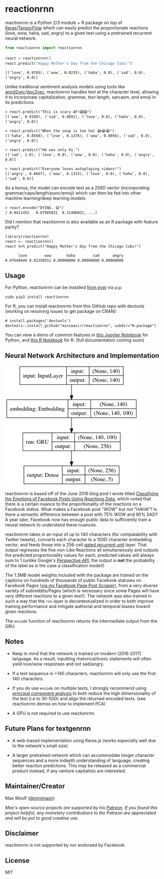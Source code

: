 # reactionrnn

reactionrnn is a Python 2/3 module + R package on top of [Keras](https://github.com/fchollet/keras)/[TensorFlow](https://www.tensorflow.org) which can easily predict the proportionate reactions (love, wow, haha, sad, angry) to a given text using a pretrained recurrent neural network.

```python
from reactionrnn import reactionrnn

react = reactionrnn()
react.predict("Happy Mother's Day from the Chicago Cubs!")
```
```
[('love', 0.9765), ('wow', 0.0235), ('haha', 0.0), ('sad', 0.0), ('angry', 0.0)]
```

Unlike traditional sentiment analysis models using tools like [word2vec](https://en.wikipedia.org/wiki/Word2vec)/[doc2vec](https://radimrehurek.com/gensim/models/doc2vec.html), reactionrnn handles text at the character level, allowing it to incorporate capitalization, grammar, text length, sarcasm, and emoji in its predictions.

```
> react.predict("This is scary AF!😱😱")
[('wow', 0.9109), ('sad', 0.0891), ('love', 0.0), ('haha', 0.0), ('angry', 0.0)]
```

```
> react.predict("When the soup is too hot 😂😂😂")
[('haha', 0.8568), ('love', 0.1376), ('wow', 0.0056), ('sad', 0.0), ('angry', 0.0)]
```

```
> react.predict("He was only 41.")
[('sad', 1.0), ('love', 0.0), ('wow', 0.0), ('haha', 0.0), ('angry', 0.0)]
```

```
> react.predict("Everyone loves autoplaying videos!")
[('angry', 0.8667), ('wow', 0.1333), ('love', 0.0), ('haha', 0.0), ('sad', 0.0)]
```

As a bonus, the model can encode text as a 256D vector (incorporating grammar/caps/length/punc/emoji) which can then be fed into other machine learning/deep learning models.

```
> react.encode("DYING. 😄")
[ 0.0411452   0.87985831  0.31406021, ...]
```

Did I mention that reactionrnn is also available as an R package with feature parity?

```
library(reactionrnn)
react <- reactionrnn()
react %>% predict("Happy Mother's Day from the Chicago Cubs!")
```

```
      love        wow       haha        sad      angry 
0.97649449 0.02350551 0.00000000 0.00000000 0.00000000 
```

## Usage

For Python, reactionrnn can be installed [from pypi](https://pypi.python.org/pypi/reactionrnn) via `pip`:

```
sudo pip3 install reactionrnn
```

For R, you can install reactionrnn from this GitHub repo with devtools (working on resolving issues to get package on CRAN):

```
# install.packages('devtools')
devtools::install_github("minimaxir/reactionrnn", subdir="R-package")
```

You can view a demo of common features in [this Jupyter Notebook](/docs/reactionrnn-demo-python.ipynb) for Python, and [this R Notebook](http://minimaxir.com/notebooks/reactionrnn/) for R. (full documentation coming soon)

## Neural Network Architecture and Implementation

![](/docs/model_shapes.png)

reactionrnn is based off of the June 2016 blog post I wrote titled [Classifying the Emotions of Facebook Posts Using Reactions Data](http://minimaxir.com/2016/06/interactive-reactions/), which noted that there is a certain nuance to the proportionality of the reactions on a Facebook status. What makes a Facebook post "WOW" but *not* "HAHA"? Is there a semantic difference between a post with 75% WOW and 90% SAD? A year later, Facebook now has enough public data to sufficiently train a neural network to understand these nuances.

reactionrnn takes in an input of up to 140 characters (for compatability with Twitter tweets), converts each character to a 100D character embedding vector, and feeds those into a 256-cell [gated recurrent unit](https://en.wikipedia.org/wiki/Gated_recurrent_unit) layer. That output regresses the five non-Like Reactions all simultaneously and outputs the predicted proportionality values for each; predicted values will always sum to 1 (unlike Google's [Perspective API](https://www.perspectiveapi.com), the output is **not** the probability of the label as is the case a classification model!)

The 1.3MB model weights included with the package are trained on the captions on hundreds of thousands of public Facebook statuses on Facebook Pages ([via my Facebook Page Post Scraper](https://github.com/minimaxir/facebook-page-post-scraper)), from a very *diverse* variety of subreddits/Pages (which is necessary since some Pages will have *very* different reactions to a given text!). The network was also trained in such a way that the `rnn` layer is decontextualized in order to both improve training performance and mitigate authorial and temporal biases toward given reactions.

The `encode` function of reactionrnn returns the intermediate output from the GRU.


## Notes

* Keep in mind that the network is trained on modern (2016-2017) language. As a result, inputting rhetorical/ironic statements will often yield love/wow responses and not sad/angry. 

* If a text sequence is >140 characters, reactionrnn will only use the first 140 characters.

* If you do use `encode` on multiple texts, I strongly recommend using [principal component analysis](https://en.wikipedia.org/wiki/Principal_component_analysis) to both reduce the high dimensionality of the text (i.e to 30-50D) and align the returned encoded texts. (see reactionrnn demos on how to implement PCA)

* A GPU is not required to use reactionrnn.

## Future Plans for textgenrnn

* A web-based implementation using Keras.js (works especially well due to the network's small size)

* A larger pretrained network which can accommodate longer character sequences and a more indepth understanding of language, creating better reaction predictions. This may be released as a commercial product instead, if any venture capitalists are interested.

## Maintainer/Creator

Max Woolf ([@minimaxir](http://minimaxir.com))

*Max's open-source projects are supported by his [Patreon](https://www.patreon.com/minimaxir). If you found this project helpful, any monetary contributions to the Patreon are appreciated and will be put to good creative use.*

## Disclaimer

reactionrnn is not supported by nor endorsed by Facebook.

## License

MIT